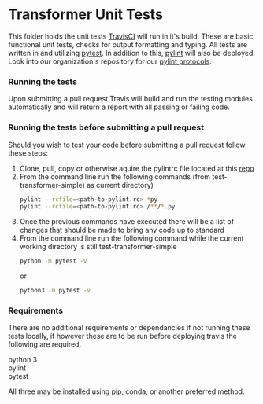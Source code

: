 # Transformer Unit Tests
This folder holds the unit tests [TravisCI](https://travis-ci.org/) will run in it's build. 
These are basic functional unit tests, checks for output formatting and typing. 
All tests are written in and utilizing [pytest](https://docs.pytest.org/en/latest/). 
In addition to this, [pylint](https://www.pylint.org/) will also be deployed. 
Look into our organization's repository for our [pylint protocols](https://github.com/AgPipeline/Organization-info).

### Running the tests
Upon submitting a pull request Travis will build and run the testing modules automatically and will return a report with all passing or failing code. 

### Running the tests before submitting a pull request
Should you wish to test your code before submitting a pull request follow these steps:
1) Clone, pull, copy or otherwise aquire the pylintrc file located at this [repo](https://github.com/AgPipeline/Organization-info)
2) From the command line run the following commands (from test-transformer-simple) as current directory)
    ```sh
    pylint --rcfile=<path-to-pylint.rc> *py
    pylint --rcfile=<path-to-pylint.rc> /**/*.py
    ```
3) Once the previous commands have executed there will be a list of changes that should be made to bring any code up to standard
4) From the command line run the following command while the current working directory is still test-transformer-simple
    ```sh
    python -m pytest -v
    ```
    or
    ```sh
    python3 -m pytest -v
    ```

### Requirements 
There are no additional requirements or dependancies if not running these tests locally, if however these are to be run before deploying travis the following are required. 

python 3 \
pylint \
pytest

All three may be installed using pip, conda, or another preferred method.
